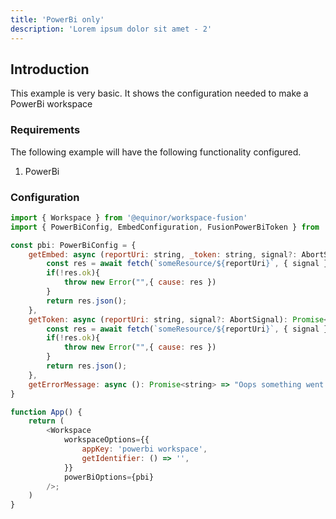 ```yaml
---
title: 'PowerBi only'
description: 'Lorem ipsum dolor sit amet - 2'
---
```


## Introduction

This example is very basic.
It shows the configuration needed to make a PowerBi workspace

### Requirements

The following example will have the following functionality configured.

1. PowerBi

### Configuration

```js
import { Workspace } from '@equinor/workspace-fusion'
import { PowerBiConfig, EmbedConfiguration, FusionPowerBiToken } from '@equinor/workspace-fusion/power-bi';

const pbi: PowerBiConfig = {
    getEmbed: async (reportUri: string, _token: string, signal?: AbortSignal): Promise<EmbedConfiguration> => {
        const res = await fetch(`someResource/${reportUri}`, { signal });
        if(!res.ok){
            throw new Error("",{ cause: res })
        }
        return res.json();
    },
    getToken: async (reportUri: string, signal?: AbortSignal): Promise<FusionPowerBiToken> => {
        const res = await fetch(`someResource/${reportUri}`, { signal });
        if(!res.ok){
            throw new Error("",{ cause: res })
        }
        return res.json();
    },
    getErrorMessage: async (): Promise<string> => "Oops something went wrong",
}

function App() {
    return (
        <Workspace
            workspaceOptions={{
                appKey: 'powerbi workspace',
                getIdentifier: () => '',
            }}
            powerBiOptions={pbi}
        />;
    )
}
```
